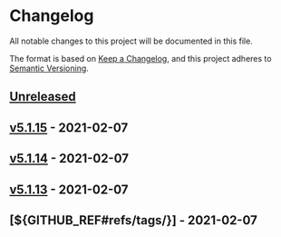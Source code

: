 # Changelog

All notable changes to this project will be documented in this file.

The format is based on [Keep a Changelog](https://keepachangelog.com/en/1.0.0/),
and this project adheres to [Semantic Versioning](https://semver.org/spec/v2.0.0.html).

## [Unreleased]

## [v5.1.15] - 2021-02-07

## [v5.1.14] - 2021-02-07

## [v5.1.13] - 2021-02-07

## [${GITHUB_REF#refs/tags/}] - 2021-02-07

[Unreleased]: https://github.com/JohannesKonings/test-release-drafter/compare/v5.1.15...HEAD

[v5.1.15]: https://github.com/JohannesKonings/test-release-drafter/compare/v5.1.14...v5.1.15

[v5.1.14]: https://github.com/JohannesKonings/test-release-drafter/compare/v5.1.13...v5.1.14

[v5.1.13]: https://github.com/JohannesKonings/test-release-drafter/compare/${GITHUB_REF#refs/tags/}...v5.1.13
